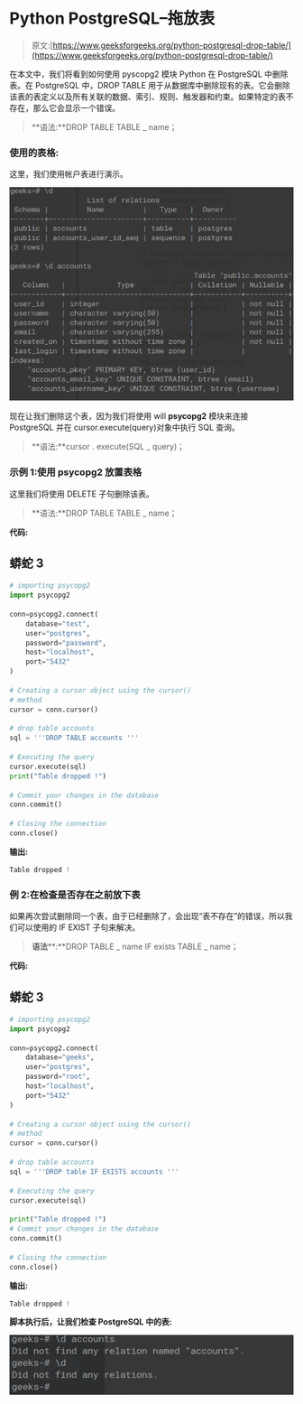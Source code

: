 # Python PostgreSQL–拖放表

> 原文:[https://www.geeksforgeeks.org/python-postgresql-drop-table/](https://www.geeksforgeeks.org/python-postgresql-drop-table/)

在本文中，我们将看到如何使用 pyscopg2 模块 Python 在 PostgreSQL 中删除表。在 PostgreSQL 中，DROP TABLE 用于从数据库中删除现有的表。它会删除该表的表定义以及所有关联的数据、索引、规则、触发器和约束。如果特定的表不存在，那么它会显示一个错误。

> **语法:**DROP TABLE TABLE _ name；

### 使用的表格:

这里，我们使用帐户表进行演示。

![](img/6d7f3a9d17eb7dd66e94ed2998c65048.png)

现在让我们删除这个表，因为我们将使用 will **psycopg2** 模块来连接 PostgreSQL 并在 cursor.execute(query)对象中执行 SQL 查询。

> **语法:**cursor . execute(SQL _ query)；

### **示例 1:使用 psycopg2** 放置表格

这里我们将使用 DELETE 子句删除该表。

> **语法:**DROP TABLE TABLE _ name；

**代码:**

## 蟒蛇 3

```py
# importing psycopg2
import psycopg2

conn=psycopg2.connect(
    database="test",
    user="postgres",
    password="password",
    host="localhost",
    port="5432"
)

# Creating a cursor object using the cursor() 
# method
cursor = conn.cursor()

# drop table accounts
sql = '''DROP TABLE accounts '''

# Executing the query
cursor.execute(sql)
print("Table dropped !")

# Commit your changes in the database
conn.commit()

# Closing the connection
conn.close()
```

**输出:**

```py
Table dropped !
```

### **例 2:在**检查**是否存在**之前放下表

如果再次尝试删除同一个表，由于已经删除了，会出现“表不存在”的错误，所以我们可以使用的 IF EXIST 子句来解决。

> **语法****:**DROP TABLE _ name IF exists TABLE _ name；

**代码:**

## 蟒蛇 3

```py
# importing psycopg2
import psycopg2

conn=psycopg2.connect(
    database="geeks",
    user="postgres",
    password="root",
    host="localhost",
    port="5432"
)

# Creating a cursor object using the cursor()
# method
cursor = conn.cursor()

# drop table accounts
sql = '''DROP table IF EXISTS accounts '''

# Executing the query
cursor.execute(sql)

print("Table dropped !")
# Commit your changes in the database
conn.commit()

# Closing the connection
conn.close()
```

**输出:**

```py
Table dropped !
```

**脚本执行后，让我们检查 PostgreSQL 中的表:**

![](img/0f9581b1fba876cba06b5e34e4af9dfc.png)